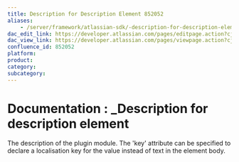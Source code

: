 ```yaml
---
title: Description for Description Element 852052
aliases:
    - /server/framework/atlassian-sdk/-description-for-description-element-852052.html
dac_edit_link: https://developer.atlassian.com/pages/editpage.action?cjm=wozere&pageId=852052
dac_view_link: https://developer.atlassian.com/pages/viewpage.action?cjm=wozere&pageId=852052
confluence_id: 852052
platform:
product:
category:
subcategory:
---
```

# Documentation : \_Description for description element

The description of the plugin module. The 'key' attribute can be specified to declare a localisation key for the value instead of text in the element body.



















































































































































































































































































































